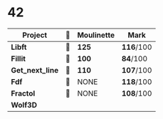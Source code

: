 # 42

Project | :pineapple: | Moulinette | Mark |
----------  | ------------- | --------- | -------- |
**Libft**   | :pineapple: |  **125**| **116**/100 |
**Fillit**  | :pineapple: |  **100**| **84**/100|
**Get_next_line** | :pineapple: |  **110**| **107**/100|
**Fdf** | :pineapple: | NONE | **118**/100|
**Fractol** | :pineapple: | NONE | **108**/100|
**Wolf3D** | | | |
